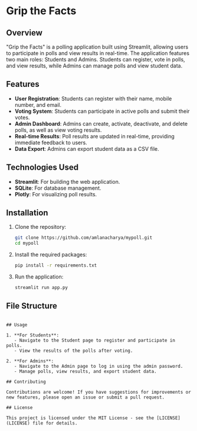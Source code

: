 # Grip the Facts

## Overview

"Grip the Facts" is a polling application built using Streamlit, allowing users to participate in polls and view results in real-time. The application features two main roles: Students and Admins. Students can register, vote in polls, and view results, while Admins can manage polls and view student data.

## Features

- **User Registration**: Students can register with their name, mobile number, and email.
- **Voting System**: Students can participate in active polls and submit their votes.
- **Admin Dashboard**: Admins can create, activate, deactivate, and delete polls, as well as view voting results.
- **Real-time Results**: Poll results are updated in real-time, providing immediate feedback to users.
- **Data Export**: Admins can export student data as a CSV file.

## Technologies Used

- **Streamlit**: For building the web application.
- **SQLite**: For database management.
- **Plotly**: For visualizing poll results.

## Installation

1. Clone the repository:
   ```bash
   git clone https://github.com/amlanacharya/mypoll.git
   cd mypoll
   ```

2. Install the required packages:
   ```bash
   pip install -r requirements.txt
   ```

3. Run the application:
   ```bash
   streamlit run app.py
   ```

## File Structure

```

## Usage

1. **For Students**:
   - Navigate to the Student page to register and participate in polls.
   - View the results of the polls after voting.

2. **For Admins**:
   - Navigate to the Admin page to log in using the admin password.
   - Manage polls, view results, and export student data.

## Contributing

Contributions are welcome! If you have suggestions for improvements or new features, please open an issue or submit a pull request.

## License

This project is licensed under the MIT License - see the [LICENSE](LICENSE) file for details.
